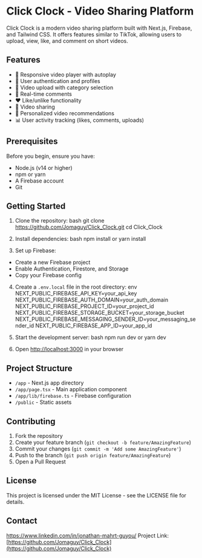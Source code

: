 # Click Clock - Video Sharing Platform

Click Clock is a modern video sharing platform built with Next.js, Firebase, and Tailwind CSS. It offers features similar to TikTok, allowing users to upload, view, like, and comment on short videos.

## Features

- 📱 Responsive video player with autoplay
- 👤 User authentication and profiles
- 🎥 Video upload with category selection
- 💬 Real-time comments
- ❤️ Like/unlike functionality
- 🔄 Video sharing
- 🎯 Personalized video recommendations
- 📊 User activity tracking (likes, comments, uploads)

## Prerequisites

Before you begin, ensure you have:
- Node.js (v14 or higher)
- npm or yarn
- A Firebase account
- Git

## Getting Started

1. Clone the repository:
bash
git clone https://github.com/Jomaguy/Click_Clock.git
cd Click_Clock


2. Install dependencies:
bash
npm install
or
yarn install


3. Set up Firebase:
- Create a new Firebase project
- Enable Authentication, Firestore, and Storage
- Copy your Firebase config

4. Create a `.env.local` file in the root directory:
env
NEXT_PUBLIC_FIREBASE_API_KEY=your_api_key
NEXT_PUBLIC_FIREBASE_AUTH_DOMAIN=your_auth_domain
NEXT_PUBLIC_FIREBASE_PROJECT_ID=your_project_id
NEXT_PUBLIC_FIREBASE_STORAGE_BUCKET=your_storage_bucket
NEXT_PUBLIC_FIREBASE_MESSAGING_SENDER_ID=your_messaging_sender_id
NEXT_PUBLIC_FIREBASE_APP_ID=your_app_id



5. Start the development server:
bash
npm run dev
or
yarn dev


6. Open [http://localhost:3000](http://localhost:3000) in your browser

## Project Structure

- `/app` - Next.js app directory
- `/app/page.tsx` - Main application component
- `/app/lib/firebase.ts` - Firebase configuration
- `/public` - Static assets

## Contributing

1. Fork the repository
2. Create your feature branch (`git checkout -b feature/AmazingFeature`)
3. Commit your changes (`git commit -m 'Add some AmazingFeature'`)
4. Push to the branch (`git push origin feature/AmazingFeature`)
5. Open a Pull Request

## License

This project is licensed under the MIT License - see the LICENSE file for details.

## Contact

https://www.linkedin.com/in/jonathan-mahrt-guyou/
Project Link: [https://github.com/Jomaguy/Click_Clock](https://github.com/Jomaguy/Click_Clock)

